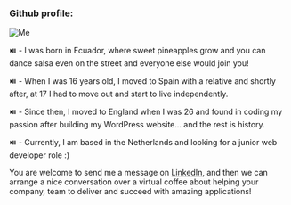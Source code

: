 ### Github profile:

![Me](<https://github.com/Karem1986/karemortiz/blob/master/ezgif.com-gif-maker%20(1).gif>)

⏯️ - I was born in Ecuador, where sweet pineapples grow and you can dance salsa even on the street and everyone else would join you!

⏯️ - When I was 16 years old, I moved to Spain with a relative and shortly after, at 17 I had to move out and start to live independently.

⏯️ - Since then, I moved to England when I was 26 and found in coding my passion after building my WordPress website... and the rest is history.

⏯️ - Currently, I am based in the Netherlands and looking for a junior web developer role :)

You are welcome to send me a message on [LinkedIn](https://www.linkedin.com/in/karemortiz/),
and then we can arrange a nice conversation over a virtual coffee about helping your company, team to deliver and succeed with amazing applications!
